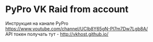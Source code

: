 # PyPro VK Raid from account
Инструкция на канале PyPro https://www.youtube.com/channel/UCIb8Y65gN-Pl7m7Dw7Lgb8A/ </br>
API токен получать тут - http://vkhost.github.io/
